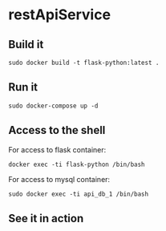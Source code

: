 # restApiService

## Build it

```
sudo docker build -t flask-python:latest .
```


## Run it

```
sudo docker-compose up -d
```


## Access to the shell

For access to flask container:
```
docker exec -ti flask-python /bin/bash
```

For access to mysql container:
```
sudo docker exec -ti api_db_1 /bin/bash
```


## See it in action